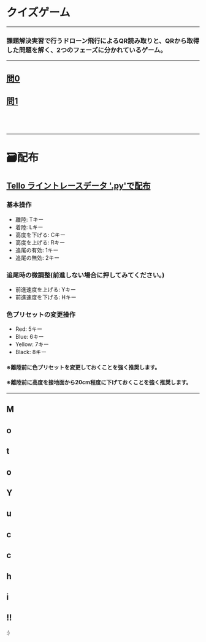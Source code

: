 # クイズゲーム


---


### 課題解決実習で行うドローン飛行によるQR読み取りと、QRから取得した問題を解く、2つのフェーズに分かれているゲーム。

---

## <a href="#home/000">問0</a><br>
## <a href="#home/001">問1</a><br>
## <a style="Display:none;" href="#work/thu-quiz-game/352">問2</a><br>

---

# 🗃️配布


## <a href="https://github.com/MotoYucchi/YYMarkdownSimplePages/blob/main/public/downloads/drone_linetrace_advanced.py">Tello ライントレースデータ '.py'で配布</a><br>
### 基本操作
- 離陸: Tキー
- 着陸: Lキー
- 高度を下げる: Cキー
- 高度を上げる: Rキー
- 追尾の有効: 1キー
- 追尾の無効: 2キー

### 追尾時の微調整(前進しない場合に押してみてください。)
- 前進速度を上げる: Yキー
- 前進速度を下げる: Hキー

### 色プリセットの変更操作
- Red: 5キー
- Blue: 6キー
- Yellow: 7キー
- Black: 8キー
####  ※離陸前に色プリセットを変更しておくことを強く推奨します。
####  ※離陸前に高度を接地面から20cm程度に下げておくことを強く推奨します。

---

M
---
o
---
t
---
o
---
Y
---
u
---
c
---
c
---
h
---
i
---
!!
---
:)
